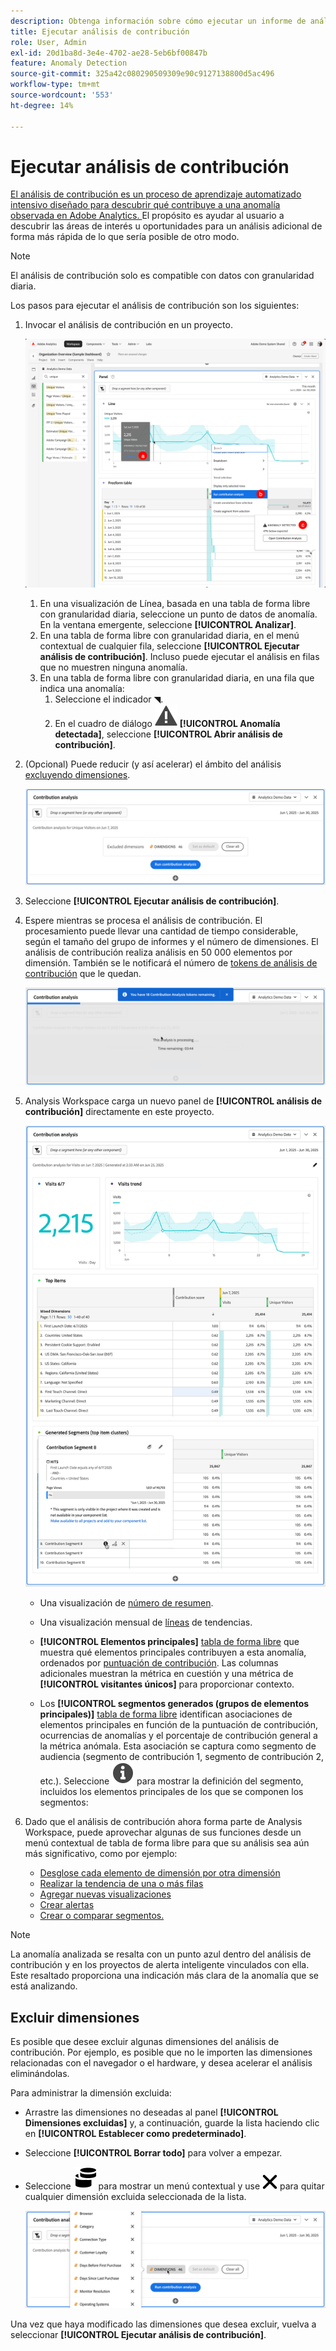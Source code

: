 ```yaml
---
description: Obtenga información sobre cómo ejecutar un informe de análisis de contribución en Analysis Workspace.
title: Ejecutar análisis de contribución
role: User, Admin
exl-id: 20d1ba8d-3e4e-4702-ae28-5eb6bf00847b
feature: Anomaly Detection
source-git-commit: 325a42c080290509309e90c9127138800d5ac496
workflow-type: tm+mt
source-wordcount: '553'
ht-degree: 14%

---
```


# Ejecutar análisis de contribución

[El análisis de contribución es un proceso de aprendizaje automatizado intensivo diseñado para descubrir qué contribuye a una anomalía observada en Adobe Analytics. ](/help/analyze/analysis-workspace/c-anomaly-detection/anomaly-detection.md#contribution-analysis) El propósito es ayudar al usuario a descubrir las áreas de interés u oportunidades para un análisis adicional de forma más rápida de lo que sería posible de otro modo.

>[!NOTE]
>
>El análisis de contribución solo es compatible con datos con granularidad diaria.

Los pasos para ejecutar el análisis de contribución son los siguientes:

1. Invocar el análisis de contribución en un proyecto.

   ![Ejecutar análisis de contribución](assets/run-contribution-analysis.png)

   1. En una visualización de Línea, basada en una tabla de forma libre con granularidad diaria, seleccione un punto de datos de anomalía. En la ventana emergente, seleccione **[!UICONTROL Analizar]**.
   1. En una tabla de forma libre con granularidad diaria, en el menú contextual de cualquier fila, seleccione **[!UICONTROL Ejecutar análisis de contribución]**. Incluso puede ejecutar el análisis en filas que no muestren ninguna anomalía.
   1. En una tabla de forma libre con granularidad diaria, en una fila que indica una anomalía:
      1. Seleccione el indicador ◥.
      1. En el cuadro de diálogo ![Alerta](/help/assets/icons/Alert.svg) **[!UICONTROL Anomalía detectada]**, seleccione **[!UICONTROL Abrir análisis de contribución]**.



1. (Opcional) Puede reducir (y así acelerar) el ámbito del análisis [excluyendo dimensiones](#exclude-dimensions).

   ![Excluyendo dimensiones del análisis de contribución](assets/excluding-dimensions.png)

1. Seleccione **[!UICONTROL Ejecutar análisis de contribución]**.

1. Espere mientras se procesa el análisis de contribución. El procesamiento puede llevar una cantidad de tiempo considerable, según el tamaño del grupo de informes y el número de dimensiones. El análisis de contribución realiza análisis en 50 000 elementos por dimensión. También se le notificará el número de [tokens de análisis de contribución](anomaly-detection.md#contribution-analysis-tokens) que le quedan.

   ![Análisis de contribución en ejecución](assets/contribution-analysis-executing.png)

1. Analysis Workspace carga un nuevo panel de **[!UICONTROL análisis de contribución]** directamente en este proyecto.

   ![Panel de análisis de contribución](assets/contribution-analysis.png)

   * Una visualización de [número de resumen](/help/analyze/analysis-workspace/visualizations/summary-number-change.md).
   * Una visualización mensual de [líneas](/help/analyze/analysis-workspace/visualizations/line.md) de tendencias.
   * **[!UICONTROL Elementos principales]** [tabla de forma libre](/help/analyze/analysis-workspace/visualizations/freeform-table/freeform-table.md) que muestra qué elementos principales contribuyen a esta anomalía, ordenados por [puntuación de contribución](/help/analyze/analysis-workspace/c-anomaly-detection/anomaly-detection.md#contribution-analysis). Las columnas adicionales muestran la métrica en cuestión y una métrica de **[!UICONTROL visitantes únicos]** para proporcionar contexto.

   * Los **[!UICONTROL segmentos generados (grupos de elementos principales)]** [tabla de forma libre](/help/analyze/analysis-workspace/visualizations/freeform-table/freeform-table.md) identifican asociaciones de elementos principales en función de la puntuación de contribución, ocurrencias de anomalías y el porcentaje de contribución general a la métrica anómala. Esta asociación se captura como segmento de audiencia (segmento de contribución 1, segmento de contribución 2, etc.). Seleccione ![Información](/help/assets/icons/Info.svg) para mostrar la definición del segmento, incluidos los elementos principales de los que se componen los segmentos:


1. Dado que el análisis de contribución ahora forma parte de Analysis Workspace, puede aprovechar algunas de sus funciones desde un menú contextual de tabla de forma libre para que su análisis sea aún más significativo, como por ejemplo:

   * [Desglose cada elemento de dimensión por otra dimensión](/help/analyze/analysis-workspace/components/dimensions/t-breakdown-fa.md)
   * [Realizar la tendencia de una o más filas](/help/analyze/analysis-workspace/home.md#section_34930C967C104C2B9092BA8DCF2BF81A)
   * [Agregar nuevas visualizaciones](/help/analyze/analysis-workspace/visualizations/freeform-analysis-visualizations.md)
   * [Crear alertas](/help/components/alerts/alerts-overview.md)
   * [Crear o comparar segmentos.](/help/analyze/analysis-workspace/c-panels/c-segment-comparison/segment-comparison.md)

>[!NOTE]
>
>La anomalía analizada se resalta con un punto azul dentro del análisis de contribución y en los proyectos de alerta inteligente vinculados con ella. Este resaltado proporciona una indicación más clara de la anomalía que se está analizando.


## Excluir dimensiones

Es posible que desee excluir algunas dimensiones del análisis de contribución. Por ejemplo, es posible que no le importen las dimensiones relacionadas con el navegador o el hardware, y desea acelerar el análisis eliminándolas.

Para administrar la dimensión excluida:

* Arrastre las dimensiones no deseadas al panel **[!UICONTROL Dimensiones excluidas]** y, a continuación, guarde la lista haciendo clic en **[!UICONTROL Establecer como predeterminado]**.

* Seleccione **[!UICONTROL Borrar todo]** para volver a empezar.

* Seleccione ![Dimensiones](/help/assets/icons/Dimensions.svg) para mostrar un menú contextual y use ![CrossSize400](/help/assets/icons/CrossSize400.svg) para quitar cualquier dimensión excluida seleccionada de la lista.

  ![](assets/excluded-dimensions-list.png)

Una vez que haya modificado las dimensiones que desea excluir, vuelva a seleccionar **[!UICONTROL Ejecutar análisis de contribución]**.

